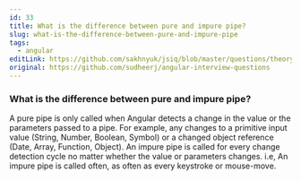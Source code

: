 ```yaml
---
id: 33
title: What is the difference between pure and impure pipe?
slug: what-is-the-difference-between-pure-and-impure-pipe
tags:
  - angular
editLink: https://github.com/sakhnyuk/jsiq/blob/master/questions/theory/angular/33.md
original: https://github.com/sudheerj/angular-interview-questions
---
```


### What is the difference between pure and impure pipe?

A pure pipe is only called when Angular detects a change in the value or the parameters passed to a pipe. For example, any changes to a primitive input value (String, Number, Boolean, Symbol) or a changed object reference (Date, Array, Function, Object). An impure pipe is called for every change detection cycle no matter whether the value or parameters changes. i.e, An impure pipe is called often, as often as every keystroke or mouse-move.